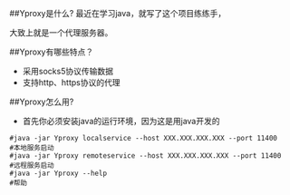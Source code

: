 
##Yproxy是什么?
最近在学习java，就写了这个项目练练手，

大致上就是一个代理服务器。

##Yproxy有哪些特点？

* 采用socks5协议传输数据
* 支持http、https协议的代理


##Yproxy怎么用?

* 首先你必须安装java的运行环境，因为这是用java开发的

```
#java -jar Yproxy localservice --host XXX.XXX.XXX.XXX --port 11400        #本地服务启动
#java -jar Yproxy remoteservice --host XXX.XXX.XXX.XXX --port 11400       #远程服务启动
#java -jar Yproxy --help                                                  #帮助
```

